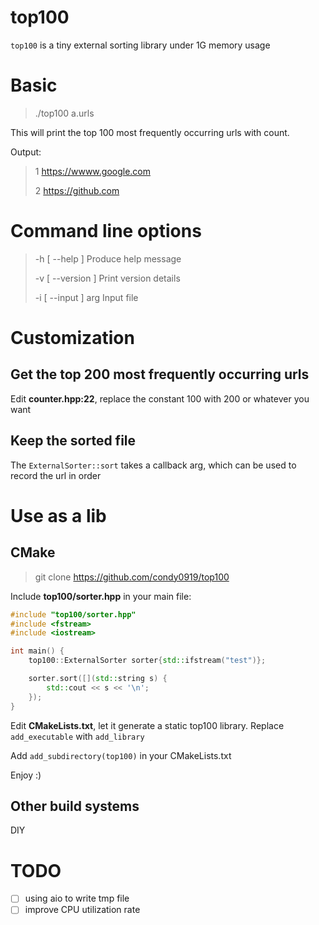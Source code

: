 top100
========

`top100` is a tiny external sorting library under 1G memory usage

# Basic

> ./top100 a.urls

This will print the top 100 most frequently occurring urls with count.

Output:

> 1 https://wwww.google.com
>
> 2 https://github.com

# Command line options

> -h [ --help ]         Produce help message
>
> -v [ --version ]      Print version details
>
> -i [ --input ] arg    Input file

# Customization

## Get the top 200 most frequently occurring urls

Edit **counter.hpp:22**, replace the constant 100 with 200 or whatever you want

## Keep the sorted file

The `ExternalSorter::sort` takes a callback arg, which can be used to record the url in order

# Use as a lib

## CMake

> git clone https://github.com/condy0919/top100

Include **top100/sorter.hpp** in your main file:

```cpp
#include "top100/sorter.hpp"
#include <fstream>
#include <iostream>

int main() {
    top100::ExternalSorter sorter{std::ifstream("test")};

    sorter.sort([](std::string s) {
        std::cout << s << '\n';
    });
}
```

Edit **CMakeLists.txt**, let it generate a static top100 library. Replace `add_executable` with `add_library`

Add `add_subdirectory(top100)` in your CMakeLists.txt

Enjoy :)

## Other build systems

DIY

# TODO

- [ ] using aio to write tmp file
- [ ] improve CPU utilization rate
